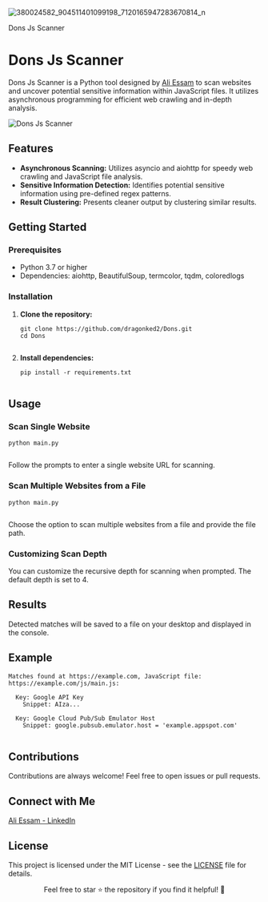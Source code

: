 ![380024582_904511401099198_7120165947283670814_n](https://github.com/dragonked2/Dons/assets/66541902/ad02ae1e-8f30-4ef3-ad35-95735f1cfeb7)


<!DOCTYPE html>
<html lang="en">

<head>
  <meta charset="UTF-8">
  <meta name="viewport" content="width=device-width, initial-scale=1.0">
Dons Js Scanner
</head>

<body>

  <h1>Dons Js Scanner</h1>

  <p>Dons Js Scanner is a Python tool designed by <a href="https://www.linkedin.com/in/dragonked2/">Ali Essam</a> to scan websites and uncover potential sensitive information within JavaScript files. It utilizes asynchronous programming for efficient web crawling and in-depth analysis.</p>

  <img src="https://github.com/dragonked2/Dons/assets/66541902/ad02ae1e-8f30-4ef3-ad35-95735f1cfeb7" alt="Dons Js Scanner">

  <h2>Features</h2>

  <ul>
    <li><strong>Asynchronous Scanning:</strong> Utilizes asyncio and aiohttp for speedy web crawling and JavaScript file analysis.</li>
    <li><strong>Sensitive Information Detection:</strong> Identifies potential sensitive information using pre-defined regex patterns.</li>
    <li><strong>Result Clustering:</strong> Presents cleaner output by clustering similar results.</li>
  </ul>

  <h2>Getting Started</h2>

  <h3>Prerequisites</h3>

  <ul>
    <li>Python 3.7 or higher</li>
    <li>Dependencies: aiohttp, BeautifulSoup, termcolor, tqdm, coloredlogs</li>
  </ul>

  <h3>Installation</h3>

  <ol>
    <li><strong>Clone the repository:</strong>
      <pre><code>git clone https://github.com/dragonked2/Dons.git
cd Dons
      </code></pre>
    </li>
    <li><strong>Install dependencies:</strong>
      <pre><code>pip install -r requirements.txt
      </code></pre>
    </li>
  </ol>

  <h2>Usage</h2>

  <h3>Scan Single Website</h3>

  <pre><code>python main.py
  </code></pre>

  <p>Follow the prompts to enter a single website URL for scanning.</p>

  <h3>Scan Multiple Websites from a File</h3>

  <pre><code>python main.py
  </code></pre>

  <p>Choose the option to scan multiple websites from a file and provide the file path.</p>

  <h3>Customizing Scan Depth</h3>

  <p>You can customize the recursive depth for scanning when prompted. The default depth is set to 4.</p>

  <h2>Results</h2>

  <p>Detected matches will be saved to a file on your desktop and displayed in the console.</p>

  <h2>Example</h2>

  <pre><code>Matches found at https://example.com, JavaScript file: https://example.com/js/main.js:

  Key: Google API Key
    Snippet: AIza...

  Key: Google Cloud Pub/Sub Emulator Host
    Snippet: google.pubsub.emulator.host = 'example.appspot.com'
  </code></pre>

  <h2>Contributions</h2>

  <p>Contributions are always welcome! Feel free to open issues or pull requests.</p>

  <h2>Connect with Me</h2>

  <p><a href="https://www.linkedin.com/in/dragonked2/">Ali Essam - LinkedIn</a></p>

  <h2>License</h2>

  <p>This project is licensed under the MIT License - see the <a href="LICENSE">LICENSE</a> file for details.</p>

  <div align="center">
    <p>Feel free to star ⭐️ the repository if you find it helpful! 🚀</p>
  </div>

</body>

</html>

